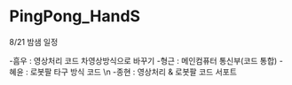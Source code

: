 # PingPong_HandS

8/21 밤샘 일정

-흠우 : 영상처리 코드 차영상방식으로 바꾸기
-형근 : 메인컴퓨터 통신부(코드 통합)
-혜윤 : 로봇팔 타구 방식 코드 \n
-종현 : 영상처리 & 로봇팔 코드 서포트
